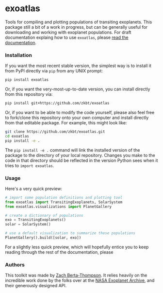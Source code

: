 # exoatlas
Tools for compiling and plotting populations of transiting exoplanets. This package still a bit of a work in progress, but can be generally useful for downloading and working with exoplanet populations. For draft documentation explaing how to use `exoatlas`, please [read the documentation](https://zkbt.github.io/exoatlas/).

### Installation
If you want the most recent stable version, the simplest way is to install it from PyPI directly via `pip` from any UNIX prompt:
```bash
pip install exoatlas
```

Or, if you want the very-most-up-to-date version, you can install directly from this repository via:
```bash
pip install git+https://github.com/zkbt/exoatlas
```

Or, if you want to be able to modify the code yourself, please also feel free to fork/clone this repository onto your own computer and install directly from that editable package. For example, this might look like:
```bash
git clone https://github.com/zkbt/exoatlas.git
cd exoatlas
pip install -e .
```
The `pip install -e .` command will link the installed version of the package to the directory of your local repository. Changes you make to the code in that directory should be reflected in the version Python sees when it tries to `import exoatlas`.

### Usage
Here's a very quick preview:


```python
# import some population definitions and plotting tool
from exoatlas import TransitingExoplanets, SolarSystem
from exoatlas.visualizations import PlanetGallery

# create a dictionary of populations
exo = TransitingExoplanets()
solar = SolarSystem()

# use a default visualization to summarize these populations
PlanetGallery().build([solar, exo])
```
For a slightly less quick preview, which will hopefully entice you to keep reading through the rest of the documentation, please 

### Authors
This toolkit was made by [Zach Berta-Thompson](http://casa.colorado.edu/~bertathompson/). It relies heavily on the incredible work done by the folks over at the [NASA Exoplanet Archive](https://exoplanetarchive.ipac.caltech.edu), and their generously designed API.
